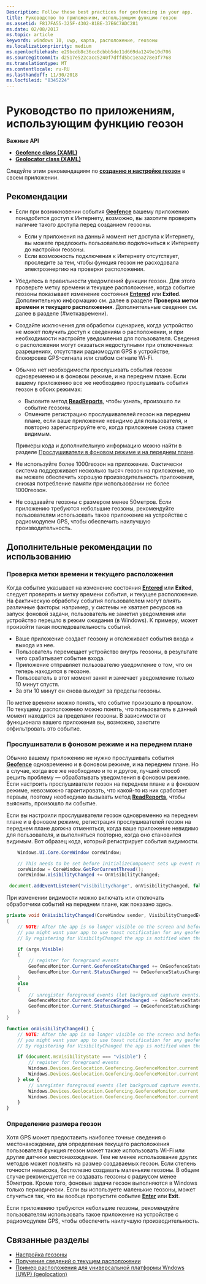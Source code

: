 ```yaml
---
Description: Follow these best practices for geofencing in your app.
title: Руководство по приложениям, использующим функцию геозон
ms.assetid: F817FA55-325F-4302-81BE-37E6C7ADC281
ms.date: 02/08/2017
ms.topic: article
keywords: windows 10, uwp, карта, расположение, геозоны
ms.localizationpriority: medium
ms.openlocfilehash: e29bcdb8c36cc8cbbb5de11d669da1249e10d706
ms.sourcegitcommit: d2517e522cacc5240f7dffd5bc1eaa278e3f7768
ms.translationtype: MT
ms.contentlocale: ru-RU
ms.lasthandoff: 11/30/2018
ms.locfileid: "8345224"
---
```

# <a name="guidelines-for-geofencing-apps"></a>Руководство по приложениям, использующим функцию геозон




**Важные API**

-   [**Geofence class (XAML)**](https://msdn.microsoft.com/library/windows/apps/dn263587)
-   [**Geolocator class (XAML)**](https://msdn.microsoft.com/library/windows/apps/br225534)

Следуйте этим рекомендациям по [**созданию и настройке геозон**](https://msdn.microsoft.com/library/windows/apps/dn263744) в своем приложении.

## <a name="recommendations"></a>Рекомендации


-   Если при возникновении события [**Geofence**](https://msdn.microsoft.com/library/windows/apps/dn263587) вашему приложению понадобится доступ к Интернету, возможно, вы захотите проверить наличие такого доступа перед созданием геозоны.
    -   Если у приложения на данный момент нет доступа к Интернету, вы можете предложить пользователю подключиться к Интернету до настройки геозоны.
    -   Если возможность подключения к Интернету отсутствует, проследите за тем, чтобы функция геозон не расходовала электроэнергию на проверки расположения.
-   Убедитесь в правильности уведомлений функции геозон. Для этого проверьте метку времени и текущее расположение, когда событие геозоны показывает изменение состояния [**Entered**](https://msdn.microsoft.com/library/windows/apps/dn263660) или **Exited**. Дополнительную информацию см. далее в разделе **Проверка метки времени и текущего расположения**.
Дополнительные сведения см. далее в разделе (#меткавремени).
-   Создайте исключения для обработки сценариев, когда устройство не может получить доступ к сведениям о расположении, и при необходимости настройте уведомления для пользователя. Сведения о расположении могут оказаться недоступными при отключенных разрешениях, отсутствии радиомодуля GPS в устройстве, блокировке GPS-сигнала или слабом сигнале Wi-Fi.
-   Обычно нет необходимости прослушивать события геозон одновременно и в фоновом режиме, и на переднем плане. Если вашему приложению все же необходимо прослушивать события геозон в обоих режимах:

    -   Вызовите метод [**ReadReports**](https://msdn.microsoft.com/library/windows/apps/dn263633), чтобы узнать, произошло ли событие геозоны.
    -   Отмените регистрацию прослушивателей геозон на переднем плане, если ваше приложение невидимо для пользователя, и повторно зарегистрируйте его, когда приложение снова станет видимым.

    Примеры кода и дополнительную информацию можно найти в разделе [Прослушиватели в фоновом режиме и на переднем плане](#background-and-foreground-listeners).

-   Не используйте более 1000геозон на приложение. Фактически система поддерживает несколько тысяч геозон на приложение, но вы можете обеспечить хорошую производительность приложения, снижая потребление памяти при использовании не более 1000геозон.
-   Не создавайте геозоны с размером менее 50метров. Если приложению требуются небольшие геозоны, рекомендуйте пользователям использовать такое приложение на устройстве с радиомодулем GPS, чтобы обеспечить наилучшую производительность.

## <a name="additional-usage-guidance"></a>Дополнительные рекомендации по использованию

### <a name="checking-the-time-stamp-and-current-location"></a>Проверка метки времени и текущего расположения

Когда событие указывает на изменение состояния [**Entered**](https://msdn.microsoft.com/library/windows/apps/dn263660) или **Exited**, следует проверять и метку времени события, и текущее расположение. На фактическую обработку события пользователем могут влиять различные факторы: например, у системы не хватает ресурсов на запуск фоновой задачи, пользователь не заметил уведомления или устройство перешло в режим ожидания (в Windows). К примеру, может произойти такая последовательность событий.

-   Ваше приложение создает геозону и отслеживает события входа и выхода из нее.
-   Пользователь перемещает устройство внутрь геозоны, в результате чего срабатывает событие входа.
-   Приложение отправляет пользователю уведомление о том, что он теперь находится в геозоне.
-   Пользователь в этот момент занят и замечает уведомление только 10 минут спустя.
-   За эти 10 минут он снова выходит за пределы геозоны.

По метке времени можно понять, что событие произошло в прошлом. По текущему расположению можно понять, что пользователь в данный момент находится за пределами геозоны. В зависимости от функционала вашего приложения вы, возможно, захотите отфильтровать это событие.

### <a name="background-and-foreground-listeners"></a>Прослушиватели в фоновом режиме и на переднем плане

Обычно вашему приложению не нужно прослушивать события [**Geofence**](https://msdn.microsoft.com/library/windows/apps/dn263587) одновременно и в фоновом режиме, и на переднем плане. Но в случае, когда все же необходимо и то и другое, лучший способ решить проблему — обрабатывать уведомления в фоновом режиме. Если настроить прослушиватели геозон на переднем плане и в фоновом режиме, невозможно гарантировать, что какой-то из них сработает первым, поэтому необходимо вызывать метод [**ReadReports**](https://msdn.microsoft.com/library/windows/apps/dn263633), чтобы выяснить, произошло ли событие.

Если вы настроили прослушиватели геозон одновременно на переднем плане и в фоновом режиме, регистрация прослушивателей геозон на переднем плане должна отменяться, когда ваше приложение невидимо для пользователя, и выполняться повторно, когда оно становится видимым. Вот образец кода, который регистрирует события видимости.

```csharp
    Windows.UI.Core.CoreWindow coreWindow;    

    // This needs to be set before InitializeComponent sets up event registration for app visibility
    coreWindow = CoreWindow.GetForCurrentThread();
    coreWindow.VisibilityChanged += OnVisibilityChanged;
```

```javascript
 document.addEventListener("visibilitychange", onVisibilityChanged, false);
```

При изменении видимости можно включать или отключать обработчики событий на переднем плане, как показано здесь.

```csharp
private void OnVisibilityChanged(CoreWindow sender, VisibilityChangedEventArgs args)
{
    // NOTE: After the app is no longer visible on the screen and before the app is suspended
    // you might want your app to use toast notification for any geofence activity.
    // By registering for VisibiltyChanged the app is notified when the app is no longer visible in the foreground.

    if (args.Visible)
    {
        // register for foreground events
        GeofenceMonitor.Current.GeofenceStateChanged += OnGeofenceStateChanged;
        GeofenceMonitor.Current.StatusChanged += OnGeofenceStatusChanged;
    }
    else
    {
        // unregister foreground events (let background capture events)
        GeofenceMonitor.Current.GeofenceStateChanged -= OnGeofenceStateChanged;
        GeofenceMonitor.Current.StatusChanged -= OnGeofenceStatusChanged;
    }
}
```

```javascript
function onVisibilityChanged() {
    // NOTE: After the app is no longer visible on the screen and before the app is suspended
    // you might want your app to use toast notification for any geofence activity.
    // By registering for VisibiltyChanged the app is notified when the app is no longer visible in the foreground.

    if (document.msVisibilityState === "visible") {
        // register for foreground events
        Windows.Devices.Geolocation.Geofencing.GeofenceMonitor.current.addEventListener("geofencestatechanged", onGeofenceStateChanged);
        Windows.Devices.Geolocation.Geofencing.GeofenceMonitor.current.addEventListener("statuschanged", onGeofenceStatusChanged);
    } else {
        // unregister foreground events (let background capture events)
        Windows.Devices.Geolocation.Geofencing.GeofenceMonitor.current.removeEventListener("geofencestatechanged", onGeofenceStateChanged);
        Windows.Devices.Geolocation.Geofencing.GeofenceMonitor.current.removeEventListener("statuschanged", onGeofenceStatusChanged);
    }
}
```

### <a name="sizing-your-geofences"></a>Определение размера геозон

Хотя GPS может предоставить наиболее точные сведения о местонахождении, для определения текущего расположения пользователя функция геозон может также использовать Wi-Fi или другие датчики местонахождения. Тем не менее использование других методов может повлиять на размер создаваемых геозон. Если степень точности невысока, бесполезно создавать маленькие геозоны. В общем случае рекомендуется не создавать геозоны с радиусом менее 50метров. Кроме того, фоновые задачи геозон выполняются в Windows только периодически. Если вы используете маленькие геозоны, может случиться так, что вы вообще пропустите событие [**Enter**](https://msdn.microsoft.com/library/windows/apps/dn263660) или **Exit**.

Если приложению требуются небольшие геозоны, рекомендуйте пользователям использовать такое приложение на устройстве с радиомодулем GPS, чтобы обеспечить наилучшую производительность.

## <a name="related-topics"></a>Связанные разделы


* [Настройка геозоны](https://msdn.microsoft.com/library/windows/apps/mt219702)
* [Получение сведений о текущем расположении](https://msdn.microsoft.com/library/windows/apps/mt219698)
* [Пример расположения для универсальной платформы Wndows (UWP) (geolocation)](http://go.microsoft.com/fwlink/p/?linkid=533278)
 

 
